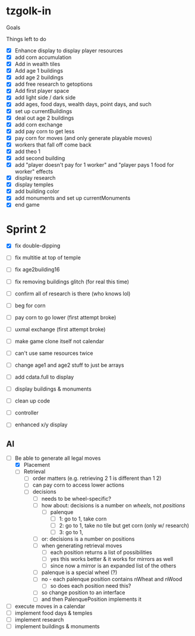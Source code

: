 # tzgolk-in

Goals

Things left to do

- [x] Enhance display to display player resources
- [x] add corn accumulation
- [x] Add in wealth tiles
- [x] Add age 1 buildings
- [x] add age 2 buildings
- [x] add free research to getoptions
- [x] Add first player space
- [x] add light side / dark side
- [x] add ages, food days, wealth days, point days, and such
- [x] set up currentBuildings
- [x] deal out age 2 buildings
- [x] add corn exchange
- [x] add pay corn to get less
- [x] pay corn for moves (and only generate playable moves)
- [x] workers that fall off come back
- [x] add theo 1
- [x] add second building
- [x] add "player doesn't pay for 1 worker" and "player pays 1 food for worker" effects
- [x] display research 
- [x] display temples
- [x] add building color
- [x] add monuments and set up currentMonuments
- [x] end game

# Sprint 2

- [x] fix double-dipping
- [ ] fix multitie at top of temple
- [ ] fix age2building16
- [ ] fix removing buildings glitch (for real this time)
- [ ] confirm all of research is there (who knows lol)

- [ ] beg for corn
- [ ] pay corn to go lower (first attempt broke)
- [ ] uxmal exchange (first attempt broke)
- [ ] make game clone itself not calendar
- [ ] can't use same resources twice

- [ ] change age1 and age2 stuff to just be arrays
- [ ] add cdata.full to display
- [ ] display buildings & monuments
- [ ] clean up code
- [ ] controller
- [ ] enhanced x/y display

## AI 

- [ ] Be able to generate all legal moves
  - [x] Placement
  - [ ] Retrieval
    - [ ] order matters (e.g. retrieving 2 1 is different than 1 2)
    - [ ] can pay corn to access lower actions
    - [ ] decisions
      - [ ] needs to be wheel-specific?
      - [ ] how about: decisions is a number on *wheels*, not *positions*
        - [ ] palenque
          - [ ] 1: go to 1, take corn
          - [ ] 2: go to 1, take no tile but get corn (only w/ research)
          - [ ] 3: go to 1, 
      - [ ] or: decisions is a number on positions
      - [ ] when generating retrieval moves
        - [ ] each position returns a list of possibilities
        - [ ] yes this works better & it works for mirrors as well
        - [ ] since now a mirror is an expanded list of the others
      - [ ] palenque is a special wheel (?)
      - [ ] no - each palenque position contains nWheat and nWood
        - [ ] so does each position need this?
      - [ ] so change position to an interface
      - [ ] and then PalenquePosition implements it
- [ ] execute moves in a calendar
- [ ] implement food days & temples
- [ ] implement research
- [ ] implement buildings & monuments